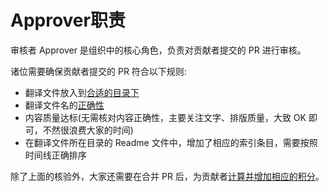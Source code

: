 # Approver职责
审核者 Approver 是组织中的核心角色，负责对贡献者提交的 PR 进行审核。

诸位需要确保贡献者提交的 PR 符合以下规则:

- 翻译文件放入到[合适的目录下](./where-to-put.md#按照类型放入指定目录)
- 翻译文件名的[正确性](./where-to-put.md#文件或目录名)
- 内容质量达标(无需核对内容正确性，主要关注文字、排版质量，大致 OK 即可，不然很浪费大家的时间)
- 在翻译文件所在目录的 Readme 文件中，增加了相应的索引条目，需要按照时间线正确排序

除了上面的核验外，大家还需要在合并 PR 后，为贡献者[计算并增加相应的积分](../org-info/rank-points.md)。